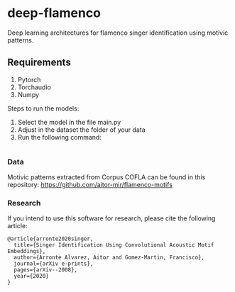 # deep-flamenco
Deep learning architectures for flamenco singer identification using motivic patterns.

## Requirements

1. Pytorch
2. Torchaudio
3. Numpy

Steps to run the models:

1. Select the model in the file main.py
2. Adjust in the dataset the folder of your data
3. Run the following command:
```python main.py
```
### Data

Motivic patterns extracted from Corpus COFLA can be found in this repository: https://github.com/aitor-mir/flamenco-motifs 

### Research

If you intend to use this software for research, please cite the following article:

```
@article{arronte2020singer,
  title={Singer Identification Using Convolutional Acoustic Motif Embeddings},
  author={Arronte Alvarez, Aitor and Gomez-Martin, Francisco},
  journal={arXiv e-prints},
  pages={arXiv--2008},
  year={2020}
}
```
